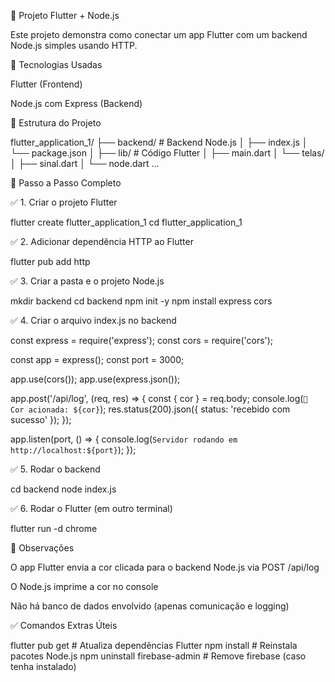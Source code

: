 📱 Projeto Flutter + Node.js

Este projeto demonstra como conectar um app Flutter com um backend Node.js simples usando HTTP.

🚀 Tecnologias Usadas

Flutter (Frontend)

Node.js com Express (Backend)

📁 Estrutura do Projeto

flutter_application_1/
├── backend/                # Backend Node.js
│   ├── index.js
│   └── package.json
│
├── lib/                   # Código Flutter
│   ├── main.dart
│   └── telas/
│       ├── sinal.dart
│       └── node.dart
...

🧭 Passo a Passo Completo

✅ 1. Criar o projeto Flutter

flutter create flutter_application_1
cd flutter_application_1

✅ 2. Adicionar dependência HTTP ao Flutter

flutter pub add http

✅ 3. Criar a pasta e o projeto Node.js

mkdir backend
cd backend
npm init -y
npm install express cors

✅ 4. Criar o arquivo index.js no backend

const express = require('express');
const cors = require('cors');

const app = express();
const port = 3000;

app.use(cors());
app.use(express.json());

app.post('/api/log', (req, res) => {
  const { cor } = req.body;
  console.log(`🔔 Cor acionada: ${cor}`);
  res.status(200).json({ status: 'recebido com sucesso' });
});

app.listen(port, () => {
  console.log(`Servidor rodando em http://localhost:${port}`);
});

✅ 5. Rodar o backend

cd backend
node index.js

✅ 6. Rodar o Flutter (em outro terminal)

flutter run -d chrome

📝 Observações

O app Flutter envia a cor clicada para o backend Node.js via POST /api/log

O Node.js imprime a cor no console

Não há banco de dados envolvido (apenas comunicação e logging)

✅ Comandos Extras Úteis

flutter pub get           # Atualiza dependências Flutter
npm install               # Reinstala pacotes Node.js
npm uninstall firebase-admin   # Remove firebase (caso tenha instalado)


